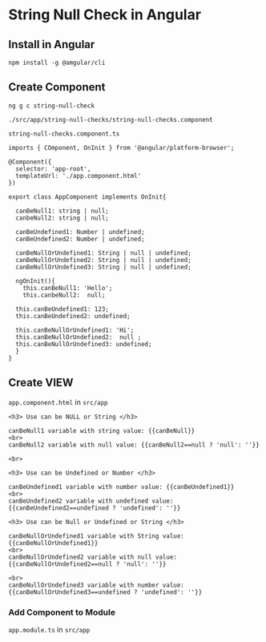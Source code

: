 # String Null Check in Angular

## Install in Angular

`npm install -g @amgular/cli`

## Create Component

`ng g c string-null-check`

`./src/app/string-null-checks/string-null-checks.component`

`string-null-checks.component.ts`

```
imports { COmponent, OnInit } from '@angular/platform-browser';

@Component({
  selector: 'app-root',
  templateUrl: './app.component.html'
})

export class AppComponent implements OnInit{

  canBeNull1: string | null;
  canbeNull2: string | null;

  canBeUndefined1: Number | undefined;
  canBeUndefined2: Number | undefined;

  canBeNullOrUndefined1: String | null | undefined;
  canBeNullOrUndefined2: String | null | undefined;
  canBeNullOrUndefined3: String | null | undefined;

  ngOnInit(){
    this.canBeNull1: 'Hello';
    this.canbeNull2:  null;

  this.canBeUndefined1: 123;
  this.canBeUndefined2: undefined;

  this.canBeNullOrUndefined1: 'Hi';
  this.canBeNullOrUndefined2:  null ;
  this.canBeNullOrUndefined3: undefined;
  }
}
```

## Create VIEW

`app.component.html` in `src/app`

```
<h3> Use can be NULL or String </h3>

canBeNull1 variable with string value: {{canBeNull}}
<br>
canBeNull2 variable with null value: {{canBeNull2==null ? 'null': ''}}

<br>

<h3> Use can be Undefined or Number </h3>

canBeUndefined1 variable with number value: {{canBeUndefined1}}
<br>
canBeUndefined2 variable with undefined value: {{canBeUndefined2==undefined ? 'undefined': ''}}

<h3> Use can be Null or Undefined or String </h3>

canBeNullOrUndefined1 variable with String value: {{canBeNullOrUndefined1}}
<br>
canBeNullOrUndefined2 variable with null value: {{canBeNullOrUndefined2==null ? 'null': ''}}

<br>
canBeNullOrUndefined3 variable with number value: {{canBeNullOrUndefined3==undefined ? 'undefined': ''}}
```

### Add Component to Module

`app.module.ts` in `src/app`
